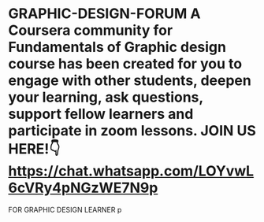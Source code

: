 # GRAPHIC-DESIGN-FORUM A Coursera community for Fundamentals of Graphic design course has been created for you to engage with other students, deepen your learning, ask questions, support fellow learners and participate in zoom lessons. JOIN US HERE!👇  https://chat.whatsapp.com/LOYvwL6cVRy4pNGzWE7N9p
FOR GRAPHIC DESIGN LEARNER
p
